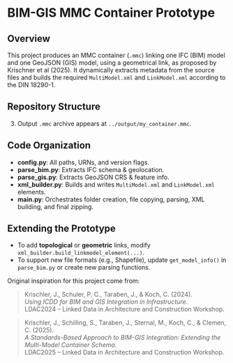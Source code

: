 # BIM-GIS MMC Container Prototype

## Overview
This project produces an MMC container (`.mmc`) linking one IFC (BIM) model and one GeoJSON (GIS) model, using a geometrical link, as proposed by Krischner et al (2025). 
It dynamically extracts metadata from the source files and builds the required `MultiModel.xml` and `LinkModel.xml` according to the DIN 18290-1.

## Repository Structure


3. Output `.mmc` archive appears at `../output/my_container.mmc`.

## Code Organization
- **config.py**: All paths, URNs, and version flags.  
- **parse_bim.py**: Extracts IFC schema & geolocation.  
- **parse_gis.py**: Extracts GeoJSON CRS & feature info.  
- **xml_builder.py**: Builds and writes `MultiModel.xml` and `LinkModel.xml` elements.  
- **main.py**: Orchestrates folder creation, file copying, parsing, XML building, and final zipping.

## Extending the Prototype
- To add **topological** or **geometric** links, modify `xml_builder.build_linkmodel_element(...)`.  
- To support new file formats (e.g., Shapefile), update `get_model_info()` in `parse_bim.py` or create new parsing functions.


Original inspiration for this project come from:

> Krischler, J., Schuler, P. C., Taraben, J., & Koch, C. (2024).  
> *Using ICDD for BIM and GIS Integration in Infrastructure*.  
> LDAC2024 – Linked Data in Architecture and Construction Workshop.

> Krischler, J., Schilling, S., Taraben, J., Sternal, M., Koch, C., & Clemen, C. (2025).  
> *A Standards-Based Approach to BIM-GIS Integration: Extending the Multi-Model Container Schema*.  
> LDAC2025 – Linked Data in Architecture and Construction Workshop.
